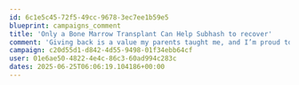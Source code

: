```yaml
---
id: 6c1e5c45-72f5-49cc-9678-3ec7ee1b59e5
blueprint: campaigns_comment
title: 'Only a Bone Marrow Transplant Can Help Subhash to recover'
comment: 'Giving back is a value my parents taught me, and I’m proud to continue that tradition. Thank you for making it possible to reach those who truly need help."'
campaign: c20d55d1-d842-4d55-9498-01f34ebb64cf
user: 01e6ae50-4822-4e4c-86c3-60ad994c283c
dates: 2025-06-25T06:06:19.104186+00:00
---
```

